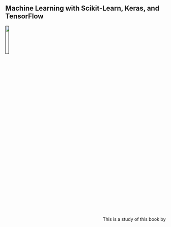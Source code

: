 ## Machine Learning with Scikit-Learn, Keras, and TensorFlow

<div align="left">
  <div>
  <p>
    <a align="left" href="" target="_blank">
      <img
        width="15%"
        src="https://learning.oreilly.com/library/cover/9781492032632/250w/"
      >
    </a>
  </p>
  </div>
  <div>
  <p align='right'>
  This is a study of this book by 
  </p>
  </div>
</div>